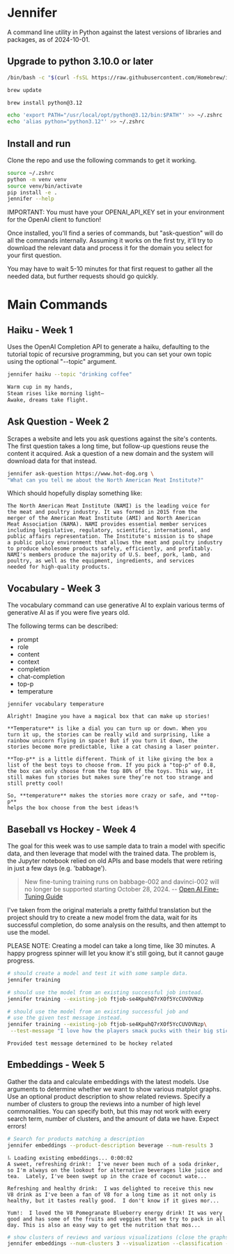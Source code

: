 # Jennifer

A command line utility in Python against the latest versions of libraries and packages, as of 2024-10-01.

## Upgrade to python 3.10.0 or later
```bash
/bin/bash -c "$(curl -fsSL https://raw.githubusercontent.com/Homebrew/install/HEAD/install.sh)"

brew update

brew install python@3.12

echo 'export PATH="/usr/local/opt/python@3.12/bin:$PATH"' >> ~/.zshrc
echo 'alias python="python3.12"' >> ~/.zshrc
```

## Install and run

Clone the repo and use the following commands to get it working.

```bash
source ~/.zshrc
python -m venv venv
source venv/bin/activate
pip install -e .
jennifer --help
```

IMPORTANT: You must have your OPENAI_API_KEY set in your environment for the
OpenAI client to function!

Once installed, you'll find a series of commands, but "ask-question"
will do all the commands internally. Assuming it works on the first try,
it'll try to download the relevant data and process it for the domain
you select for your first question.

You may have to wait 5-10 minutes for that first request to gather all
the needed data, but further requests should go quickly.

# Main Commands

## Haiku - Week 1

Uses the OpenAI Completion API to generate a haiku, defaulting to the
tutorial topic of recursive programming, but you can set your own topic
using the optional "--topic" argument.

```bash
jennifer haiku --topic "drinking coffee"
```

```bash
Warm cup in my hands,  
Steam rises like morning light—
Awake, dreams take flight.
```

## Ask Question - Week 2

Scrapes a website and lets you ask questions against the site's 
contents. The first question takes a long time, but follow-up 
questions reuse the content it acquired. Ask a question of a new 
domain and the system will download data for that instead.

```bash
jennifer ask-question https://www.hot-dog.org \
"What can you tell me about the North American Meat Institute?"
```

Which should hopefully display something like:
```
The North American Meat Institute (NAMI) is the leading voice for
the meat and poultry industry. It was formed in 2015 from the
merger of the American Meat Institute (AMI) and North American
Meat Association (NAMA). NAMI provides essential member services
including legislative, regulatory, scientific, international, and
public affairs representation. The Institute's mission is to shape
a public policy environment that allows the meat and poultry industry
to produce wholesome products safely, efficiently, and profitably.
NAMI's members produce the majority of U.S. beef, pork, lamb, and
poultry, as well as the equipment, ingredients, and services
needed for high-quality products.
```

## Vocabulary - Week 3

The vocabulary command can use generative AI to explain various terms
of generative AI as if you were five years old.

The following terms can be described:

- prompt
- role
- content
- context
- completion
- chat-completion
- top-p
- temperature

```commandline
jennifer vocabulary temperature
```

```
Alright! Imagine you have a magical box that can make up stories!

**Temperature** is like a dial you can turn up or down. When you 
turn it up, the stories can be really wild and surprising, like a 
rainbow unicorn flying in space! But if you turn it down, the 
stories become more predictable, like a cat chasing a laser pointer.

**Top-p** is a little different. Think of it like giving the box a 
list of the best toys to choose from. If you pick a "top-p" of 0.8, 
the box can only choose from the top 80% of the toys. This way, it 
still makes fun stories but makes sure they’re not too strange and 
still pretty cool!

So, **temperature** makes the stories more crazy or safe, and **top-p** 
helps the box choose from the best ideas!%
```

## Baseball vs Hockey - Week 4

The goal for this week was to use sample data to train a model with
specific data, and then leverage that model with the trained data.
The problem is, the Jupyter notebook relied on old APIs and base
models that were retiring in just a few days (e.g. 'babbage').

> New fine-tuning training runs on babbage-002 and davinci-002 will 
> no longer be supported starting October 28, 2024.
> -- [Open AI Fine-Tuning Guide](https://platform.openai.com/docs/guides/fine-tuning/which-models-can-be-fine-tuned)

I've taken from the original materials a pretty faithful translation
but the project should try to create a new model from the data, wait
for its successful completion, do some analysis on the results, and
then attempt to use the model.

PLEASE NOTE: Creating a model can take a long time, like 30 minutes.
A happy progress spinner will let you know it's still going, but it
cannot gauge progress.

```bash
# should create a model and test it with some sample data.
jennifer training
```

```bash
# should use the model from an existing successful job instead.
jennifer training --existing-job ftjob-se4KpuhQ7rXOf5YcCUVOVNzp
```

```bash
# should use the model from an existing successful job and
# use the given test message instead.
jennifer training --existing-job ftjob-se4KpuhQ7rXOf5YcCUVOVNzp\
 --test-message "I love how the players smack pucks with their big sticks"

```
```
Provided test message determined to be hockey related
```

## Embeddings - Week 5

Gather the data and calculate embeddings with the latest models. Use 
arguments to determine whether we want to show various matplot 
graphs. Use an optional product description to show related reviews.
Specify a number of clusters to group the reviews into a number of high level 
commonalities. You can specify both, but this may not work with every 
search term, number of clusters, and the amount of data we have. Expect errors!

```bash
# Search for products matching a description
jennifer embeddings --product-description beverage --num-results 3
```
```
⠧ Loading existing embeddings... 0:00:02
A sweet, refreshing drink!:  I've never been much of a soda drinker, 
so I'm always on the lookout for alternative beverages like juice and
tea.  Lately, I've been swept up in the craze of coconut wate...

Refreshing and healthy drink:  I was delighted to receive this new 
V8 drink as I've been a fan of V8 for a long time as it not only is
healthy, but it tastes really good.  I don't know if it gives mor...

Yum!:  I loved the V8 Pomegranate Blueberry energy drink! It was very
good and has some of the fruits and veggies that we try to pack in all
day. This is also an easy way to get the nutrition that mos...
```

```bash
# show clusters of reviews and various visualizations (close the graphs to continue!)
jennifer embeddings --num-clusters 3 --visualization --classification --clustering
```
